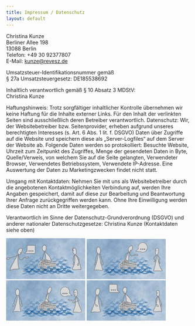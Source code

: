 ```yaml
---
title: Impressum / Datenschutz
layout: default
---
```


Christina Kunze<br>
Berliner Allee 198<br>
13088 Berlin<br>
Telefon: +49 30 92377807<br>
E-Mail: kunze@revesz.de

Umsatzsteuer-Identifikationsnummer gemäß<br>
§ 27a Umsatzsteuergesetz: DE185538692

Inhaltlich verantwortlich gemäß § 10 Absatz 3 MDStV:<br>
Christina Kunze

Haftungshinweis: Trotz sorgfältiger inhaltlicher Kontrolle übernehmen wir keine Haftung für die Inhalte externer Links.
Für den Inhalt der verlinkten Seiten sind ausschließlich deren Betreiber verantwortlich.
Datenschutz: Wir, der Websitebetreiber bzw. Seitenprovider, erheben aufgrund unseres berechtigten Interesses (s. Art. 6 Abs. 1 lit. f. DSGVO) Daten über Zugriffe auf die Website und speichern diese als „Server-Logfiles“ auf dem Server der Website ab. Folgende Daten werden so protokolliert: Besuchte Website, Uhrzeit zum Zeitpunkt des Zugriffes, Menge der gesendeten Daten in Byte, Quelle/Verweis, von welchem Sie auf die Seite gelangten, Verwendeter Browser, Verwendetes Betriebssystem, Verwendete IP-Adresse.
Eine Auswertung der Daten zu Marketingzwecken findet nicht statt.

Umgang mit Kontaktdaten: Nehmen Sie mit uns als Websitebetreiber durch die angebotenen Kontaktmöglichkeiten Verbindung auf, werden Ihre Angaben gespeichert, damit auf diese zur Bearbeitung und Beantwortung Ihrer Anfrage zurückgegriffen werden kann.
Ohne Ihre Einwilligung werden diese Daten nicht an Dritte weitergegeben.

Verantwortlich im Sinne der Datenschutz-Grundverordnung (DSGVO) und anderer nationaler Datenschutzgesetze: Christina Kunze (Kontaktdaten siehe oben) 


<img src="header_re_bild1_kl.jpg">
<img src="header_re_bild2_kl.jpg">
<img src="header_re_bild3_kl.jpg">
<img src="header_re_bild4_kl.jpg">

